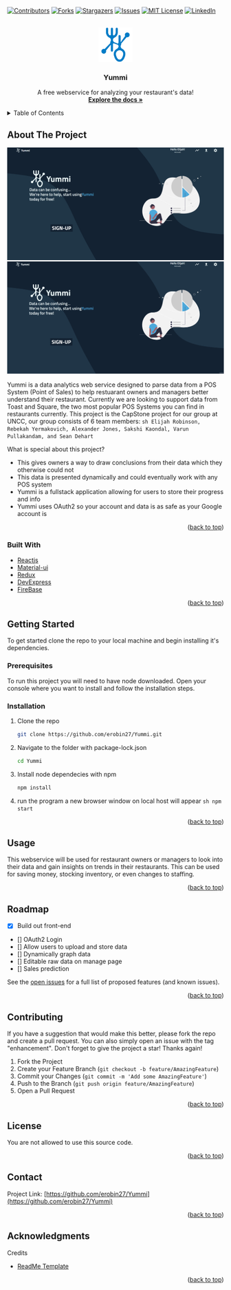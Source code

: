 <div id="top"></div>
<!--
*** Thanks for checking out the Best-README-Template. If you have a suggestion
*** that would make this better, please fork the repo and create a pull request
*** or simply open an issue with the tag "enhancement".
*** Don't forget to give the project a star!
*** Thanks again! Now go create something AMAZING! :D
-->

<!-- PROJECT SHIELDS -->
<!--
*** I'm using markdown "reference style" links for readability.
*** Reference links are enclosed in brackets [ ] instead of parentheses ( ).
*** See the bottom of this document for the declaration of the reference variables
*** for contributors-url, forks-url, etc. This is an optional, concise syntax you may use.
*** https://www.markdownguide.org/basic-syntax/#reference-style-links
-->

[![Contributors][contributors-shield]][contributors-url]
[![Forks][forks-shield]][forks-url]
[![Stargazers][stars-shield]][stars-url]
[![Issues][issues-shield]][issues-url]
[![MIT License][license-shield]][license-url]
[![LinkedIn][linkedin-shield]][linkedin-url]

<!-- PROJECT LOGO -->
<br />
<div align="center">
  <a href="https://github.com/erobin27/Yummi">
    <img src="public/YummiBlue.svg" alt="Logo" width="80" height="80">
  </a>

  <h3 align="center">Yummi</h3>

  <p align="center">
    A free webservice for analyzing your restaurant's data!
    <br />
    <a href="https://github.com/erobin27/Yummi"><strong>Explore the docs »</strong></a>
    <br />
  </p>
</div>

<!-- TABLE OF CONTENTS -->
<details>
  <summary>Table of Contents</summary>
  <ol>
    <li>
      <a href="#about-the-project">About The Project</a>
      <ul>
        <li><a href="#built-with">Built With</a></li>
      </ul>
    </li>
    <li>
      <a href="#getting-started">Getting Started</a>
      <ul>
        <li><a href="#prerequisites">Prerequisites</a></li>
        <li><a href="#installation">Installation</a></li>
      </ul>
    </li>
    <li><a href="#usage">Usage</a></li>
    <li><a href="#roadmap">Roadmap</a></li>
    <li><a href="#contributing">Contributing</a></li>
    <li><a href="#license">License</a></li>
    <li><a href="#contact">Contact</a></li>
    <li><a href="#acknowledgments">Acknowledgments</a></li>
  </ol>
</details>

<!-- ABOUT THE PROJECT -->

## About The Project

[![Product Name Screen Shot][product-screenshot]]()
[![Product Name Screen Shot][product-screenshot2]]()

Yummi is a data analytics web service designed to parse data from a POS System (Point of Sales) to help restuarant owners and managers better understand their restaurant. Currently we are looking to support data from Toast and Square, the two most popular POS Systems you can find in restaurants currently. This project is the CapStone project for our group at UNCC, our group consists of 6 team members: ```sh Elijah Robinson, Rebekah Yermakovich, Alexander Jones, Sakshi Kaondal, Varun Pullakandam, and Sean Dehart```

What is special about this project?

- This gives owners a way to draw conclusions from their data which they otherwise could not
- This data is presented dynamically and could eventually work with any POS system
- Yummi is a fullstack application allowing for users to store their progress and info
- Yummi uses OAuth2 so your account and data is as safe as your Google account is

<p align="right">(<a href="#top">back to top</a>)</p>

### Built With

- [Reactjs](https://reactjs.org/)
- [Material-ui](https://mui.com/)
- [Redux](https://redux.js.org/)
- [DevExpress](https://devexpress.github.io/)
- [FireBase](https://firebase.google.com/)

<p align="right">(<a href="#top">back to top</a>)</p>

<!-- GETTING STARTED -->

## Getting Started

To get started clone the repo to your local machine and begin installing it's dependencies.

### Prerequisites

To run this project you will need to have node downloaded. Open your console where you want to install and follow the installation steps.

### Installation

1. Clone the repo
   ```sh
   git clone https://github.com/erobin27/Yummi.git
   ```
2. Navigate to the folder with package-lock.json
   ```sh
   cd Yummi
   ```
3. Install node dependecies with npm
   ```sh
   npm install
   ```
4. run the program a new browser window on local host will appear
`sh npm start `
<p align="right">(<a href="#top">back to top</a>)</p>

<!-- USAGE EXAMPLES -->

## Usage

This webservice will be used for restaurant owners or managers to look into their data and gain insights on trends in their restaurants. This can be used for saving money, stocking inventory, or even changes to staffing.

<p align="right">(<a href="#top">back to top</a>)</p>

<!-- ROADMAP -->

## Roadmap

- [x] Build out front-end
- [] OAuth2 Login
- [] Allow users to upload and store data
- [] Dynamically graph data
- [] Editable raw data on manage page
- [] Sales prediction

See the [open issues](https://github.com/erobin27/Yummi/issues) for a full list of proposed features (and known issues).

<p align="right">(<a href="#top">back to top</a>)</p>

<!-- CONTRIBUTING -->

## Contributing

If you have a suggestion that would make this better, please fork the repo and create a pull request. You can also simply open an issue with the tag "enhancement".
Don't forget to give the project a star! Thanks again!

1. Fork the Project
2. Create your Feature Branch (`git checkout -b feature/AmazingFeature`)
3. Commit your Changes (`git commit -m 'Add some AmazingFeature'`)
4. Push to the Branch (`git push origin feature/AmazingFeature`)
5. Open a Pull Request

<p align="right">(<a href="#top">back to top</a>)</p>

<!-- LICENSE -->

## License

You are not allowed to use this source code.

<p align="right">(<a href="#top">back to top</a>)</p>

<!-- CONTACT -->

## Contact

Project Link: [https://github.com/erobin27/Yummi](https://github.com/erobin27/Yummi)

<p align="right">(<a href="#top">back to top</a>)</p>

<!-- ACKNOWLEDGMENTS -->

## Acknowledgments

Credits

- [ReadMe Template](https://github.com/othneildrew/Best-README-Template/blob/master/README.md)
<!--
- [Choose an Open Source License](https://choosealicense.com)
- [GitHub Emoji Cheat Sheet](https://www.webpagefx.com/tools/emoji-cheat-sheet)
- [Malven's Flexbox Cheatsheet](https://flexbox.malven.co/)
- [Malven's Grid Cheatsheet](https://grid.malven.co/)
- [Img Shields](https://shields.io)
- [GitHub Pages](https://pages.github.com)
- [Font Awesome](https://fontawesome.com)
- [React Icons](https://react-icons.github.io/react-icons/search)
-->
<p align="right">(<a href="#top">back to top</a>)</p>

<!-- MARKDOWN LINKS & IMAGES -->
<!-- https://www.markdownguide.org/basic-syntax/#reference-style-links -->

[contributors-shield]: https://img.shields.io/github/contributors/erobin27/Yummi.svg?style=for-the-badge
[contributors-url]: https://github.com/erobin27/Yummi/graphs/contributors
[forks-shield]: https://img.shields.io/github/forks/erobin27/Yummi.svg?style=for-the-badge
[forks-url]: https://github.com/erobin27/Yummi/network/members
[stars-shield]: https://img.shields.io/github/stars/erobin27/Yummi.svg?style=for-the-badge
[stars-url]: https://github.com/erobin27/Yummi/stargazers
[issues-shield]: https://img.shields.io/github/issues/erobin27/Yummi.svg?style=for-the-badge
[issues-url]: https://github.com/erobin27/Yummi/issues
[license-shield]: https://img.shields.io/github/license/erobin27/Yummi.svg?style=for-the-badge
[license-url]: https://github.com/erobin27/Yummi/blob/master/LICENSE.txt
[linkedin-shield]: https://img.shields.io/badge/-LinkedIn-black.svg?style=for-the-badge&logo=linkedin&colorB=555
[linkedin-url]: https://www.linkedin.com/in/elijah-robinson98/
[product-screenshot]: project_info/Demo/screenshot.png
[product-screenshot2]: project_info/Demo/Demo.gif
